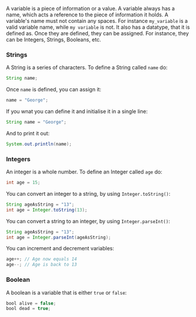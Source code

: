A variable is a piece of information or a value. A variable always has a name, which acts a reference to the piece of information it holds. A variable's name must not contain any spaces. For instance `my_variable` is a valid variable name, while `my variable` is not. It also has a datatype, that it is defined as. Once they are defined, they can be assigned. For instance, they can be Integers, Strings, Booleans, etc. 

### Strings
A String is a series of characters. To define a String called `name` do:
```java
String name;
```
Once `name` is defined, you can assign it:
```java
name = "George";
```
If you wnat you can define it and initialise it in a single line:
```java
String name = "George";
```
And to print it out:
```java
System.out.println(name);
```

### Integers
An integer is a whole number. To define an Integer called `age` do:
```java
int age = 15;
```

You can convert an integer to a string, by using `Integer.toString()`:
```java
String ageAsString = "13";
int age = Integer.toString(13);
```

You can convert a string to an integer, by using `Integer.parseInt()`:
```java
String ageAsString = "13";
int age = Integer.parseInt(ageAsString);
```

You can increment and decrement variables:
```java
age++; // Age now equals 14
age--; // Age is back to 13
```

### Boolean
A boolean is a variable that is either `true` or `false`:
```java
bool alive = false;
bool dead = true;
```

